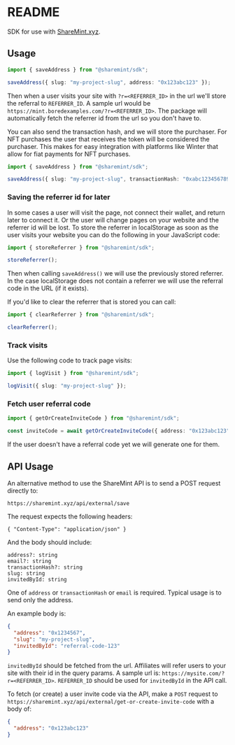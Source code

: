 # README

SDK for use with [ShareMint.xyz](https://sharemint.xyz).

## Usage

```ts
import { saveAddress } from "@sharemint/sdk";

saveAddress({ slug: "my-project-slug", address: "0x123abc123" });
```

Then when a user visits your site with `?r=<REFERRER_ID>` in the url we'll store the referral to `REFERRER_ID`. A sample url would be `https://mint.boredexamples.com/?r=<REFERRER_ID>`. The package will automatically fetch the referrer id from the url so you don't have to.

You can also send the transaction hash, and we will store the purchaser. For NFT purchases the user that receives the token will be considered the purchaser. This makes for easy integration with platforms like Winter that allow for fiat payments for NFT purchases.

```ts
import { saveAddress } from "@sharemint/sdk";

saveAddress({ slug: "my-project-slug", transactionHash: "0xabc123456789" });
```

### Saving the referrer id for later

In some cases a user will visit the page, not connect their wallet, and return later to connect it. Or the user will change pages on your website and the referrer id will be lost. To store the referrer in localStorage as soon as the user visits your website you can do the following in your JavaScript code:

```ts
import { storeReferrer } from "@sharemint/sdk";

storeReferrer();
```

Then when calling `saveAddress()` we will use the previously stored referrer. In the case localStorage does not contain a referrer we will use the referral code in the URL (if it exists).

If you'd like to clear the referrer that is stored you can call:

```ts
import { clearReferrer } from "@sharemint/sdk";

clearReferrer();
```

### Track visits

Use the following code to track page visits:

```ts
import { logVisit } from "@sharemint/sdk";

logVisit({ slug: "my-project-slug" });
```

### Fetch user referral code

```ts
import { getOrCreateInviteCode } from "@sharemint/sdk";

const inviteCode = await getOrCreateInviteCode({ address: "0x123abc123" });
```

If the user doesn't have a referral code yet we will generate one for them.

## API Usage

An alternative method to use the ShareMint API is to send a POST request directly to:

`https://sharemint.xyz/api/external/save`

The request expects the following headers:

```
{ "Content-Type": "application/json" }
```

And the body should include:

```
address?: string
email?: string
transactionHash?: string
slug: string
invitedById: string
```

One of `address` or `transactionHash` or `email` is required. Typical usage is to send only the address.

An example body is:

```json
{
  "address": "0x1234567",
  "slug": "my-project-slug",
  "invitedById": "referral-code-123"
}
```

`invitedById` should be fetched from the url. Affiliates will refer users to your site with their id in the query params. A sample url is: `https://mysite.com/?r=<REFERRER_ID>`. `REFERRER_ID` should be used for `invitedById` in the API call.

To fetch (or create) a user invite code via the API, make a `POST` request to `https://sharemint.xyz/api/external/get-or-create-invite-code` with a body of:

```json
{
  "address": "0x123abc123"
}
```
